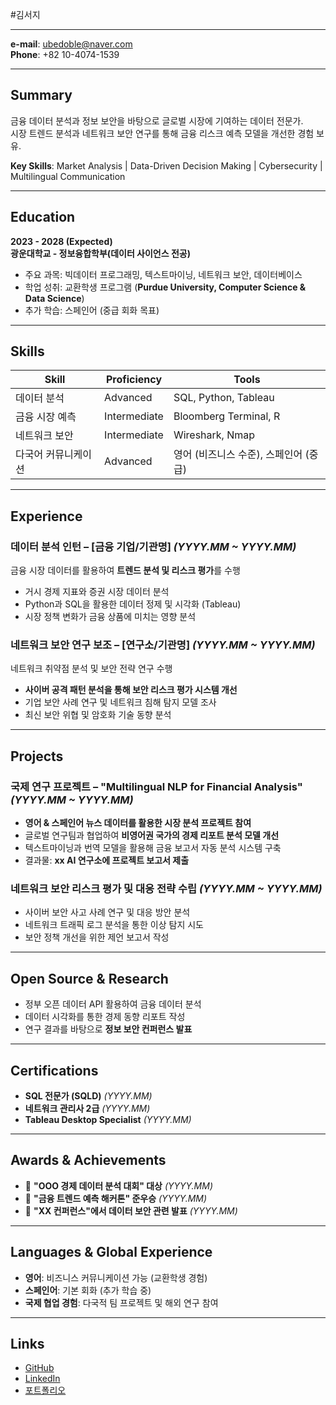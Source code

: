#김서지

---

**e-mail**: ubedoble@naver.com  
**Phone**: +82 10-4074-1539 

---

## Summary

금융 데이터 분석과 정보 보안을 바탕으로 글로벌 시장에 기여하는 데이터 전문가.  
시장 트렌드 분석과 네트워크 보안 연구를 통해 금융 리스크 예측 모델을 개선한 경험 보유.  

**Key Skills**: Market Analysis | Data-Driven Decision Making | Cybersecurity | Multilingual Communication  

---

## Education

**2023 - 2028 (Expected)**  
**광운대학교 - 정보융합학부(데이터 사이언스 전공)**  
- 주요 과목: 빅데이터 프로그래밍, 텍스트마이닝, 네트워크 보안, 데이터베이스  
- 학업 성취: 교환학생 프로그램 (**Purdue University, Computer Science & Data Science**)  
- 추가 학습: 스페인어 (중급 회화 목표)  

---

## Skills

| Skill            | Proficiency | Tools |
|-----------------|------------|--------------|
| 데이터 분석       | Advanced    | SQL, Python, Tableau |
| 금융 시장 예측    | Intermediate | Bloomberg Terminal, R |
| 네트워크 보안     | Intermediate | Wireshark, Nmap |
| 다국어 커뮤니케이션 | Advanced    | 영어 (비즈니스 수준), 스페인어 (중급) |

---

## Experience

### **데이터 분석 인턴 – [금융 기업/기관명]** *(YYYY.MM ~ YYYY.MM)*  
금융 시장 데이터를 활용하여 **트렌드 분석 및 리스크 평가**를 수행  
- 거시 경제 지표와 증권 시장 데이터 분석  
- Python과 SQL을 활용한 데이터 정제 및 시각화 (Tableau)  
- 시장 정책 변화가 금융 상품에 미치는 영향 분석  

### **네트워크 보안 연구 보조 – [연구소/기관명]** *(YYYY.MM ~ YYYY.MM)*  
네트워크 취약점 분석 및 보안 전략 연구 수행  
- **사이버 공격 패턴 분석을 통해 보안 리스크 평가 시스템 개선**  
- 기업 보안 사례 연구 및 네트워크 침해 탐지 모델 조사  
- 최신 보안 위협 및 암호화 기술 동향 분석  

---

## Projects

### **국제 연구 프로젝트 – "Multilingual NLP for Financial Analysis"** *(YYYY.MM ~ YYYY.MM)*  
- **영어 & 스페인어 뉴스 데이터를 활용한 시장 분석 프로젝트 참여**  
- 글로벌 연구팀과 협업하여 **비영어권 국가의 경제 리포트 분석 모델 개선**  
- 텍스트마이닝과 번역 모델을 활용해 금융 보고서 자동 분석 시스템 구축  
- 결과물: **xx AI 연구소에 프로젝트 보고서 제출**  

### **네트워크 보안 리스크 평가 및 대응 전략 수립** *(YYYY.MM ~ YYYY.MM)*  
- 사이버 보안 사고 사례 연구 및 대응 방안 분석  
- 네트워크 트래픽 로그 분석을 통한 이상 탐지 시도  
- 보안 정책 개선을 위한 제언 보고서 작성  

---

## Open Source & Research

- 정부 오픈 데이터 API 활용하여 금융 데이터 분석  
- 데이터 시각화를 통한 경제 동향 리포트 작성  
- 연구 결과를 바탕으로 **정보 보안 컨퍼런스 발표**  

---

## Certifications

- **SQL 전문가 (SQLD)** *(YYYY.MM)*  
- **네트워크 관리사 2급** *(YYYY.MM)*  
- **Tableau Desktop Specialist** *(YYYY.MM)*  

---

## Awards & Achievements

- 🥇 **"OOO 경제 데이터 분석 대회" 대상** *(YYYY.MM)*  
- 🥈 **"금융 트렌드 예측 해커톤" 준우승** *(YYYY.MM)*  
- 🎤 **"XX 컨퍼런스"에서 데이터 보안 관련 발표** *(YYYY.MM)*  

---

## Languages & Global Experience

- **영어**: 비즈니스 커뮤니케이션 가능 (교환학생 경험)  
- **스페인어**: 기본 회화 (추가 학습 중)  
- **국제 협업 경험**: 다국적 팀 프로젝트 및 해외 연구 참여  

---

## Links

- [GitHub](https://github.com/사용자)  
- [LinkedIn](https://linkedin.com/in/사용자)  
- [포트폴리오](https://사용자.com)  
